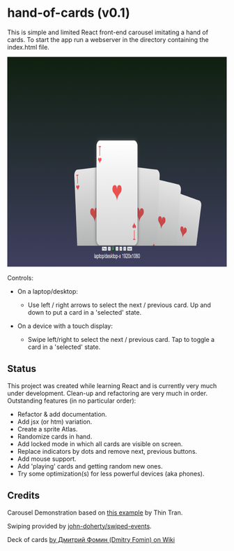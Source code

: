 # hand-of-cards (v0.1)
This is simple and limited React front-end carousel imitating a hand of cards. To start the app run a webserver in the directory containing the index.html file. 

<center>
    <img src="./data/screenshot.png" width="640" height="480"/>
</center>


Controls:
* On a laptop/desktop: 
    * Use left / right arrows to select the next / previous card. Up and down to put a card in a 'selected' state.

* On a device with a touch display:
    * Swipe left/right to select the next / previous card. Tap to toggle a card in a 'selected' state.

## Status

This project was created while learning React and is currently very much under development. Clean-up and refactoring are very much in order. Outstanding features (in no particular order):

* Refactor & add documentation.
* Add jsx (or htm) variation.
* Create a sprite Atlas.
* Randomize cards in hand.
* Add locked mode in which all cards are visible on screen.
* Replace indicators by dots and remove next, previous buttons.
* Add mouse support.
* Add 'playing' cards and getting random new ones.
* Try some optimization(s) for less powerful devices (aka phones).

## Credits

Carousel Demonstration based on [this example](https://medium.com/tinyso/how-to-create-the-responsive-and-swipeable-carousel-slider-component-in-react-99f433364aa0")  by Thin Tran.
    
Swiping provided by [john-doherty/swiped-events](https://github.com/john-doherty/swiped-events).

Deck of cards [by Дмитрий Фомин (Dmitry Fomin) on Wiki](https://en.wikipedia.org/wiki/File:Atlasnye_playing_cards_deck.svg.) 



